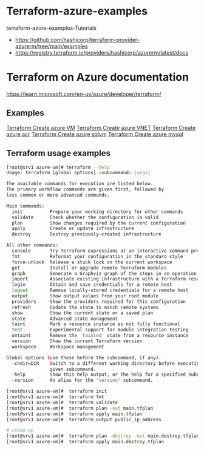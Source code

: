 # Terraform-azure-examples
terraform-azure-examples-Tutorials
- https://github.com/hashicorp/terraform-provider-azurerm/tree/main/examples
- https://registry.terraform.io/providers/hashicorp/azurerm/latest/docs

# Terraform on Azure documentation
https://learn.microsoft.com/en-us/azure/developer/terraform/

## Examples
[Terraform Create azure VM](azure-vm)
[Terraform Create azure VNET](azure-vnet)
[Terraform Create azure acr](azure-acr)
[Terraform Create azure sqlvm](azure-sqlvm)
[Terraform Create azure mysql](azure-mysql)


## Terraform usage examples

```bash
[root@srv1 azure-vm]# terraform --help
Usage: terraform [global options] <subcommand> [args]

The available commands for execution are listed below.
The primary workflow commands are given first, followed by
less common or more advanced commands.

Main commands:
  init          Prepare your working directory for other commands
  validate      Check whether the configuration is valid
  plan          Show changes required by the current configuration
  apply         Create or update infrastructure
  destroy       Destroy previously-created infrastructure

All other commands:
  console       Try Terraform expressions at an interactive command prompt
  fmt           Reformat your configuration in the standard style
  force-unlock  Release a stuck lock on the current workspace
  get           Install or upgrade remote Terraform modules
  graph         Generate a Graphviz graph of the steps in an operation
  import        Associate existing infrastructure with a Terraform resource
  login         Obtain and save credentials for a remote host
  logout        Remove locally-stored credentials for a remote host
  output        Show output values from your root module
  providers     Show the providers required for this configuration
  refresh       Update the state to match remote systems
  show          Show the current state or a saved plan
  state         Advanced state management
  taint         Mark a resource instance as not fully functional
  test          Experimental support for module integration testing
  untaint       Remove the 'tainted' state from a resource instance
  version       Show the current Terraform version
  workspace     Workspace management

Global options (use these before the subcommand, if any):
  -chdir=DIR    Switch to a different working directory before executing the
                given subcommand.
  -help         Show this help output, or the help for a specified subcommand.
  -version      An alias for the "version" subcommand.
```


```bash
[root@srv1 azure-vm]#  terraform init
[root@srv1 azure-vm]#  terraform fmt
[root@srv1 azure-vm]#  terraform validate
[root@srv1 azure-vm]#  terraform plan -out main.tfplan
[root@srv1 azure-vm]#  terraform apply main.tfplan
[root@srv1 azure-vm]#  terraform output public_ip_address 

# clean up 
[root@srv1 azure-vm]#  terraform plan -destroy -out main.destroy.tfplan
[root@srv1 azure-vm]#  terraform apply main.destroy.tfplan
```